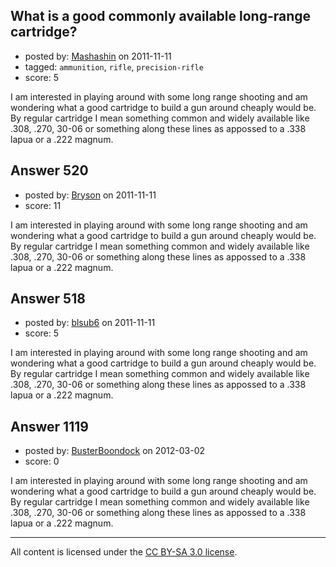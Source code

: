 ## What is a good commonly available long-range cartridge?

- posted by: [Mashashin](https://stackexchange.com/users/-1/212-mashashin) on 2011-11-11
- tagged: `ammunition`, `rifle`, `precision-rifle`
- score: 5

I am interested in playing around with some long range shooting and am wondering what a good cartridge to build a gun around cheaply would be. By regular cartridge I mean something common and widely available like .308, .270, 30-06 or something along these lines as appossed to a .338 lapua or a .222 magnum. 


## Answer 520

- posted by: [Bryson](https://stackexchange.com/users/-1/32-bryson) on 2011-11-11
- score: 11

I am interested in playing around with some long range shooting and am wondering what a good cartridge to build a gun around cheaply would be. By regular cartridge I mean something common and widely available like .308, .270, 30-06 or something along these lines as appossed to a .338 lapua or a .222 magnum. 


## Answer 518

- posted by: [blsub6](https://stackexchange.com/users/-1/18-blsub6) on 2011-11-11
- score: 5

I am interested in playing around with some long range shooting and am wondering what a good cartridge to build a gun around cheaply would be. By regular cartridge I mean something common and widely available like .308, .270, 30-06 or something along these lines as appossed to a .338 lapua or a .222 magnum. 


## Answer 1119

- posted by: [BusterBoondock](https://stackexchange.com/users/-1/461-busterboondock) on 2012-03-02
- score: 0

I am interested in playing around with some long range shooting and am wondering what a good cartridge to build a gun around cheaply would be. By regular cartridge I mean something common and widely available like .308, .270, 30-06 or something along these lines as appossed to a .338 lapua or a .222 magnum. 



---

All content is licensed under the [CC BY-SA 3.0 license](https://creativecommons.org/licenses/by-sa/3.0/).
